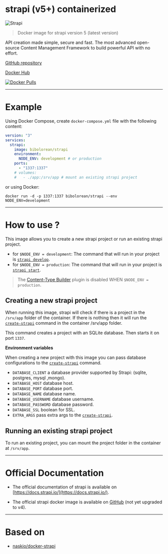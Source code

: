 # strapi (v5+) containerized

![Strapi](https://github.com/bwalti/docker-strapi/blob/main/assets/PNG.logo.purple.dark.png?raw=true)

> Docker image for strapi version 5 (latest version)

API creation made simple, secure and fast. The most advanced open-source Content Management Framework to build powerful
API with no effort.

[GitHub repository](https://github.com/bwalti/docker-strapi)

[Docker Hub](https://hub.docker.com/r/bibolorean/strapi)

[![Docker Pulls](https://img.shields.io/docker/pulls/bibolorean/strapi.svg?style=for-the-badge)](https://hub.docker.com/r/bibolorean/strapi)

---

# Example

Using Docker Compose, create `docker-compose.yml` file with the following content:

```yaml
version: "3"
services:
  strapi:
    image: bibolorean/strapi
    environment:
      NODE_ENV: development # or production
    ports:
      - "1337:1337"
    # volumes:
    #   - ./app:/srv/app # mount an existing strapi project
```

or using Docker:

```shell
docker run -d -p 1337:1337 bibolorean/strapi --env NODE_ENV=development
```

---

# How to use ?

This image allows you to create a new strapi project or run an existing strapi project.

- for `$NODE_ENV = development`: The command that will run in your project
  is [`strapi develop`](https://docs.strapi.io/developer-docs/latest/developer-resources/cli/CLI.html#strapi-develop).
- for `$NODE_ENV = production`: The command that will run in your project
  is [`strapi start`](https://docs.strapi.io/developer-docs/latest/developer-resources/cli/CLI.html#strapi-start).

> The [Content-Type Builder](https://strapi.io/features/content-types-builder) plugin is disabled WHEN `$NODE_ENV = production`.

## Creating a new strapi project

When running this image, strapi will check if there is a project in the `/srv/app` folder of the container. If there is
nothing then it will run
the [`create-strapi`](https://docs.strapi.io/dev-docs/quick-start)
command in the container /srv/app folder.

This command creates a project with an SQLite database. Then starts it on port `1337`.

**Environment variables**

When creating a new project with this image you can pass database configurations to
the [`create-strapi`](https://docs.strapi.io/dev-docs/quick-start)
command.

- `DATABASE_CLIENT` a database provider supported by Strapi: (sqlite, postgres, mysql ,mongo).
- `DATABASE_HOST` database host.
- `DATABASE_PORT` database port.
- `DATABASE_NAME` database name.
- `DATABASE_USERNAME` database username.
- `DATABASE_PASSWORD` database password.
- `DATABASE_SSL` boolean for SSL.
- `EXTRA_ARGS` pass extra args to
  the [`create-strapi`](https://docs.strapi.io/dev-docs/quick-start).

## Running an existing strapi project

To run an existing project, you can mount the project folder in the container at `/srv/app`.

---

# Official Documentation

- The official documentation of strapi is available on [https://docs.strapi.io/](https://docs.strapi.io/).

- The official strapi docker image is available on [GitHub](https://github.com/strapi/strapi-docker) (not yet upgraded
  to v4).

---

# Based on

- [naskio/docker-strapi](https://github.com/naskio/docker-strapi)